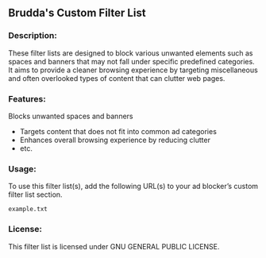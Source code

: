 ## Brudda's Custom Filter List

### Description:

These filter lists are designed to block various unwanted elements such as spaces and banners that may not fall under specific predefined categories. It aims to provide a cleaner browsing experience by targeting miscellaneous and often overlooked types of content that can clutter web pages.

### Features:
Blocks unwanted spaces and banners
- Targets content that does not fit into common ad categories
- Enhances overall browsing experience by reducing clutter
- etc.

### Usage:
To use this filter list(s), add the following URL(s) to your ad blocker’s custom filter list section.

```
example.txt
```
### License:
This filter list is licensed under GNU GENERAL PUBLIC LICENSE.
